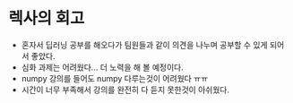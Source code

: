 # 렉사의 회고
- 혼자서 딥러닝 공부를 해오다가 팀원들과 같이 의견을 나누며 공부할 수 있게 되어서 좋았다. 
- 심화 과제는 어려웠다... 더 노력을 해 볼 예정이다. 
- numpy 강의를 들어도 numpy 다루는것이 어려웠다 ㅠㅠ
- 시간이 너무 부족해서 강의를 완전히 다 듣지 못한것이 아쉬웠다. 
